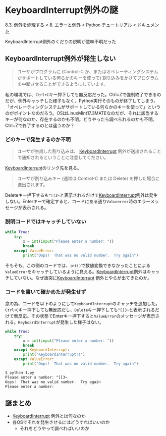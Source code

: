 # KeyboardInterrupt例外の謎

[8.3. 例外を処理する](https://docs.python.jp/3/tutorial/errors.html#handling-exceptions) < [8. エラーと例外](https://docs.python.jp/3/tutorial/errors.html#errors-and-exceptions) < [Python チュートリアル](https://docs.python.jp/3/tutorial/index.html) < [ドキュメント](https://docs.python.jp/3/index.html)

KeyboardInterrupt例外のくだりの説明が意味不明だった

## KeyboardInterrupt例外が発生しない

> ユーザがプログラムに (Control-C か、またはオペレーティングシステムがサポートしている何らかのキーを使って) 割り込みをかけてプログラムを中断させることができるようにしています。

私の環境では、`Ctrl+C`キー押下しても無反応だった。Ctrl+Zで強制終了できるのだが、例外キャッチした様子もなく、Python実行そのものが終了してしまう。「オペレーティングシステムがサポートしている何らかのキーを使って」というのがポイントなのだろう。OSはLinuxMint17.3MATEなのだが、それに該当するキーが何なのか、存在するのかも不明。どうやったら調べられるのかも不明。Ctrl+Zで終了するのとは違うのか？

### どのキーで発生するのか不明

> ユーザが生成した割り込みは、 [KeyboardInterrupt](https://docs.python.jp/3/library/exceptions.html#KeyboardInterrupt) 例外が送出されることで通知されるということに注意してください。

[KeyboardInterrupt](https://docs.python.jp/3/library/exceptions.html#KeyboardInterrupt)のリンク先を見る。

> ユーザが割り込みキー (通常は Control-C または Delete) を押した場合に送出されます。

Deleteキー押下するも`^[[3~`と表示されるだけで[KeyboardInterrupt](https://docs.python.jp/3/library/exceptions.html#KeyboardInterrupt)例外は発生しない。Enterキーで確定すると、コードにある通り`Valueerror`時のエラーメッセージが表示される。

### 説明コードではキャッチしていない

```python
while True:
    try:
        x = int(input("Please enter a number: "))
        break
    except ValueError:
        print("Oops!  That was no valid number.  Try again")
```

そもそも、この例のコードでは、`int()`で数値変換できなかったことによる`ValueError`をキャッチしているように見える。[KeyboardInterrupt](https://docs.python.jp/3/library/exceptions.html#KeyboardInterrupt)例外はキャッチしていない。なぜ唐突に[KeyboardInterrupt](https://docs.python.jp/3/library/exceptions.html#KeyboardInterrupt) 例外とやらが出てきたのか。

### コードを書いて確かめたが発生せず

念の為、コードを以下のようにして`KeyboardInterrupt`のキャッチを追加した。`Ctrl+C`キー押下しても無反応だし、`Delete`キー押下しても`^[[3~`と表示されるだけで無反応。その状態でEnterキー押下すると`ValueError`のメッセージが表示される。`KeyboardInterrupt`が発生した様子はない。

```python
while True:
    try:
        x = int(input("Please enter a number: "))
        break
    except KeyboardInterrupt:
        print("KeyboardInterrupt!!")
    except ValueError:
        print("Oops!  That was no valid number.  Try again")
```
```sh
$ python 1.py 
Please enter a number: ^[[3~
Oops!  That was no valid number.  Try again
Please enter a number: 
```

## 謎まとめ

* [KeyboardInterrupt](https://docs.python.jp/3/library/exceptions.html#KeyboardInterrupt) 例外とは何なのか
* 各OSでそれを発生させるにはどうすればいいのか
    * それをどうやって調べればいいのか

